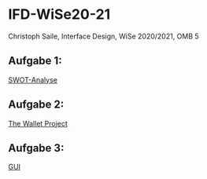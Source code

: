 # IFD-WiSe20-21
Christoph Saile, Interface Design, WiSe 2020/2021, OMB 5


## Aufgabe 1:
<a href="#">SWOT-Analyse</a>

## Aufgabe 2:
<a href="#">The Wallet Project</a>

## Aufgabe 3:
<a href="#">GUI</a>